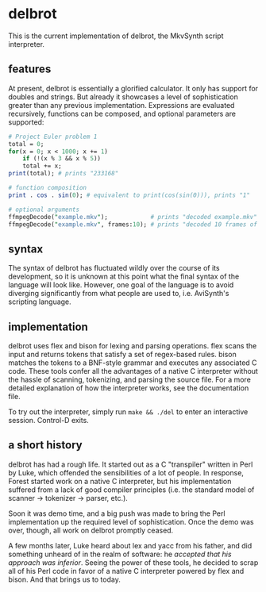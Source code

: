 # delbrot #
This is the current implementation of delbrot, the MkvSynth script interpreter.

## features ##
At present, delbrot is essentially a glorified calculator. It only has support for doubles and strings. But already it showcases a level of sophistication greater than any previous implementation. Expressions are evaluated recursively, functions can be composed, and optional parameters are supported:

```perl
# Project Euler problem 1
total = 0;
for(x = 0; x < 1000; x += 1)
    if (!(x % 3 && x % 5))
	total += x;
print(total); # prints "233168"

# function composition
print . cos . sin(0); # equivalent to print(cos(sin(0))), prints "1"

# optional arguments
ffmpegDecode("example.mkv");            # prints "decoded example.mkv"
ffmpegDecode("example.mkv", frames:10); # prints "decoded 10 frames of example.mkv"
```

## syntax ##
The syntax of delbrot has fluctuated wildly over the course of its development, so it is unknown at this point what the final syntax of the language will look like. However, one goal of the language is to avoid diverging significantly from what people are used to, i.e. AviSynth's scripting language.

## implementation ##
delbrot uses flex and bison for lexing and parsing operations. flex scans the input and returns tokens that satisfy a set of regex-based rules. bison matches the tokens to a BNF-style grammar and executes any associated C code. These tools confer all the advantages of a native C interpreter without the hassle of scanning, tokenizing, and parsing the source file. For a more detailed explanation of how the interpreter works, see the documentation file.

To try out the interpreter, simply run `make && ./del` to enter an interactive session. Control-D exits.

## a short history ##

delbrot has had a rough life. It started out as a C "transpiler" written in Perl by Luke, which offended the sensibilities of a lot of people. In response, Forest started work on a native C interpreter, but his implementation suffered from a lack of good compiler principles (i.e. the standard model of scanner -> tokenizer -> parser, etc.).

Soon it was demo time, and a big push was made to bring the Perl implementation up the required level of sophistication. Once the demo was over, though, all work on delbrot promptly ceased.

A few months later, Luke heard about lex and yacc from his father, and did something unheard of in the realm of software: he *accepted that his approach was inferior*. Seeing the power of these tools, he decided to scrap all of his Perl code in favor of a native C interpreter powered by flex and bison. And that brings us to today.
